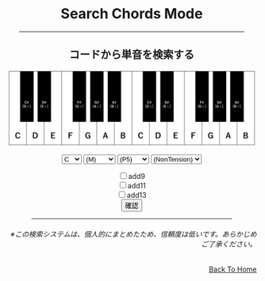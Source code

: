 <html lang="ja">
  <head>
    <meta charset="UTF-8">
  </head>
  <body>
    <div align="center">
      <h1>Search Chords Mode</h1>
      <hr size="2" width="90%" align="center" color="blue">
      <h2>コードから単音を検索する</h2>
      <p><img src="KeyBoard.gif" alt="キーボード"></p>
      <p>
        <select name="root">
          <option value="C">C</option>
          <option value="C#">C#</option>
          <option value="D">D</option>
          <option value="D#">D#</option>
          <option value="E">E</option>
          <option value="F">F</option>
          <option value="F#">F#</option>
          <option value="G">G</option>
          <option value="G#">G#</option>
          <option value="A">A</option>
          <option value="A#">A#</option>
          <option value="B">B</option>
        </select>
        <select name="3rd">
          <option value="(M)">(M)</option>
          <option value="m">m</option>
          <option value="sus2">sus2</option>
          <option value="sus4">sus4</option>
          <option value="(omit3)">(omit3)</option>
        </select>
        <select name="5th">
          <option value="(P5)">(P5)</option>
          <option value="+5">+5</option>
          <option value="-5">-5</option>
          <option value="(omit5)">(omit5)</option>
        </select>
        <select name="7th">
          <option value="(NonTension)">(NonTension)</option>
          <option value="6">6</option>
          <option value="6M7">6M7</option>
          <option value="7">7</option>
          <option value="M7">M7</option>
        </select>
        <form name="chbox">
          <input type="checkbox" value="add9">add9<br>
          <input type="checkbox" value="add11">add11<br>
          <input type="checkbox" value="add13">add13<br>
          <input type="button" value="確認" onclick="boxCheck()">
        </form>
        <script>
          function boxCheck(){
            var str="";                                     //チェックされた項目を記録する変数
            for( i=0; i<3; i++ ){                           //for文でチェックボックスを１つずつ確認
              if( document.chbox.elements[i].checked ){     //チェックされているか確認する
                if( str != "" ) str=str+",";                //変数strが空でない時、区切りのコンマを入れる
                str=str+document.chbox.elements[i].value;   //チェックボックスのvalue値を変数strに入れる
              }
            }
            if( str=="" ){  //strが空の時、警告を出す
              alert( "(NonTension)が選択されました。" );
            }else{
              alert( str + "が選択されました。" );
            }
          }
        </script>
      </p>
      <hr size="2" width="80%" align="center" color="orange">
      <h6 align="right">※この検索システムは、個人的にまとめたため、信頼度は低いです。あらかじめご了承ください。</h6>
    </div>
    <div align="right">
      <a href="https://takajo-soft08.github.io/SearchChord/">
         Back To Home
      </a>
    </div>
  </body>
</html>
